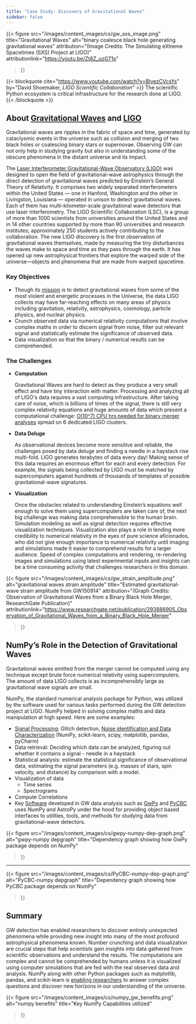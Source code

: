 ```yaml
---
title: "Case Study: Discovery of Gravitational Waves"
sidebar: false
---
```


{{< figure
    src="/images/content_images/cs/gw_sxs_image.png"
    title="Gravitational Waves"
    alt="binary coalesce black hole generating gravitational waves"
    attribution="(Image Credits: The Simulating eXtreme Spacetimes (SXS) Project at LIGO)"
    attributionlink="https://youtu.be/Zt8Z_uzG71o"
>}}

{{< blockquote
    cite="https://www.youtube.com/watch?v=BIvezCVcsYs"
    by="David Shoemaker, *LIGO Scientific Collaboration*" >}}
The scientific Python ecosystem is critical infrastructure for the research done at LIGO.
{{< /blockquote >}}

## About [Gravitational Waves](https://www.nationalgeographic.com/news/2017/10/what-are-gravitational-waves-ligo-astronomy-science/) and [LIGO](https://www.ligo.caltech.edu)

Gravitational waves are ripples in the fabric of space and time, generated by
cataclysmic events in the universe such as collision and merging of two black
holes or coalescing binary stars or supernovae. Observing GW can not only help
in studying gravity but also in understanding some of the obscure phenomena in
the distant universe and its impact.

The [Laser Interferometer Gravitational-Wave Observatory (LIGO)](https://www.ligo.caltech.edu)
was designed to open the field of gravitational-wave astrophysics through the
direct detection of gravitational waves predicted by Einstein’s General Theory
of Relativity. It comprises two widely separated interferometers within the
United States — one in Hanford, Washington and the other in Livingston,
Louisiana — operated in unison to detect gravitational waves. Each of them has
multi-kilometer-scale gravitational wave detectors that use laser
interferometry.  The LIGO Scientific Collaboration (LSC), is a group of more
than 1000 scientists from universities around the United States and in 14
other countries supported by more than 90 universities and research institutes;
approximately 250 students actively contributing to the collaboration. The new
LIGO discovery is the first observation of gravitational waves themselves,
made by measuring the tiny disturbances the waves make to space and time as
they pass through the earth.  It has opened up new astrophysical frontiers
that explore the warped side of the universe—objects and phenomena that are
made from warped spacetime.


### Key Objectives

* Though its [mission](https://www.ligo.caltech.edu/page/what-is-ligo) is to
  detect gravitational waves from some of the most violent and energetic
  processes in the Universe, the data LIGO collects may have far-reaching
  effects on many areas of physics including gravitation, relativity,
  astrophysics, cosmology, particle physics, and nuclear physics.
* Crunch observed data via numerical relativity computations that involve
  complex maths in order to discern signal from noise, filter out relevant
  signal and statistically estimate the significance of observed data.
* Data visualization so that the binary / numerical results can be
  comprehended.



### The Challenges

* **Computation**

    Gravitational Waves are hard to detect as they produce a very small effect
    and have tiny interaction with matter. Processing and analyzing all of
    LIGO's data requires a vast computing infrastructure. After taking care of
    noise, which is billions of times of the signal, there is still very
    complex relativity equations and huge amounts of data which present a
    computational challenge:
    [O(10^7) CPU hrs needed for binary merger analyses](https://youtu.be/7mcHknWWzNI)
    spread on 6 dedicated LIGO clusters.

* **Data Deluge**

    As observational devices become more sensitive and reliable, the challenges
    posed by data deluge and finding a needle in a haystack rise multi-fold.
    LIGO generates terabytes of data every day! Making sense of this data
    requires an enormous effort for each and every detection. For example, the
    signals being collected by LIGO must be matched by supercomputers against
    hundreds of thousands of templates of possible gravitational-wave signatures.

* **Visualization**

    Once the obstacles related to understanding Einstein’s equations well
    enough to solve them using supercomputers are taken care of, the next big
    challenge was making data comprehensible to the human brain. Simulation
    modeling as well as  signal detection requires effective visualization
    techniques.  Visualization also plays a role in lending more credibility
    to numerical relativity in the eyes of pure science aficionados, who did
    not give enough importance to numerical relativity until imaging and
    simulations made it easier to comprehend results for a larger audience.
    Speed of complex computations and rendering, re-rendering images and
    simulations using latest experimental inputs and insights can be a time
    consuming activity that challenges researchers in this domain.

{{< figure
    src="/images/content_images/cs/gw_strain_amplitude.png"
    alt="gravitational waves strain amplitude"
    title="Estimated gravitational-wave strain amplitude from GW150914"
    attribution="(Graph Credits: Observation of Gravitational Waves from a Binary Black Hole Merger, ResearchGate Publication)"
    attributionlink="https://www.researchgate.net/publication/293886905_Observation_of_Gravitational_Waves_from_a_Binary_Black_Hole_Merger"
>}}

## NumPy’s Role in the Detection of Gravitational Waves

Gravitational waves emitted from the merger cannot be computed using any
technique except brute force numerical relativity using supercomputers.
The amount of data LIGO collects is as incomprehensibly large as gravitational
wave signals are small.

NumPy, the standard numerical analysis package for Python,  was utilized by
the software used for various tasks performed during the GW detection project
at LIGO. NumPy helped in solving complex maths and data manipulation at high
speed.  Here are some examples:

* [Signal Processing](https://www.uv.es/virgogroup/Denoising_ROF.html): Glitch
  detection,  [Noise identification and Data Characterization](https://ep2016.europython.eu/media/conference/slides/pyhton-in-gravitational-waves-research-communities.pdf)
  (NumPy, scikit-learn, scipy, matplotlib, pandas, pyCharm)
* Data retrieval: Deciding which data can be analyzed, figuring out whether it
  contains a signal - needle in a haystack
* Statistical analysis: estimate the statistical significance of observational
  data, estimating the signal parameters (e.g. masses of stars, spin velocity,
  and distance) by comparison with a model.
* Visualization of data
  - Time series
  - Spectrograms
* Compute Correlations
* Key [Software](https://github.com/lscsoft) developed in GW data analysis
  such as [GwPy](https://gwpy.github.io/docs/stable/overview/) and
  [PyCBC](https://pycbc.org) uses NumPy and AstroPy under the hood for
  providing object based interfaces to utilities, tools, and methods for
  studying data from gravitational-wave detectors.

{{< figure
    src="/images/content_images/cs/gwpy-numpy-dep-graph.png"
    alt="gwpy-numpy depgraph"
    title="Dependency graph showing how GwPy package depends on NumPy"
>}}

----

{{< figure
    src="/images/content_images/cs/PyCBC-numpy-dep-graph.png"
    alt="PyCBC-numpy depgraph"
    title="Dependency graph showing how PyCBC package depends on NumPy"
>}}

## Summary

GW detection has enabled researchers to discover entirely unexpected phenomena
while providing new insight into many of the most profound astrophysical
phenomena known. Number crunching and data visualization are crucial steps
that help scientists gain insights into data gathered from scientific
observations and understand the results. The computations are complex and
cannot be comprehended by humans unless it is visualized using computer
simulations that are fed with the real observed data and analysis.  NumPy
along with other Python packages such as matplotlib, pandas, and scikit-learn
is [enabling researchers](https://www.gw-openscience.org/events/GW150914/) to
answer complex questions and discover new horizons in our understanding of the
universe.

{{< figure
    src="/images/content_images/cs/numpy_gw_benefits.png"
    alt="numpy benefits"
    title="Key NumPy Capabilities utilized"
>}}
